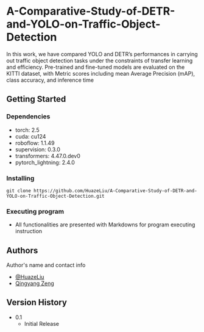 # A-Comparative-Study-of-DETR-and-YOLO-on-Traffic-Object-Detection

In this work, we have compared YOLO and DETR’s performances in carrying out traffic object detection tasks under the constraints of transfer learning and efficiency. Pre-trained and fine-tuned models are evaluated on the KITTI dataset, with Metric scores including mean Average Precision (mAP), class accuracy, and inference time



## Getting Started

### Dependencies

* torch:  2.5 
* cuda:  cu124
* roboflow: 1.1.49 
* supervision: 0.3.0
* transformers: 4.47.0.dev0
* pytorch_lightning: 2.4.0

### Installing

```
git clone https://github.com/HuazeLiu/A-Comparative-Study-of-DETR-and-YOLO-on-Traffic-Object-Detection.git
```

### Executing program

* All functionalities are presented with Markdowns for program executing instruction


## Authors

Author's name and contact info

* [@HuazeLiu](hualiu@g.hmc.edu)
* [Qingyang Zeng](bozeng@g.hmc.edu)

## Version History

* 0.1
    * Initial Release
